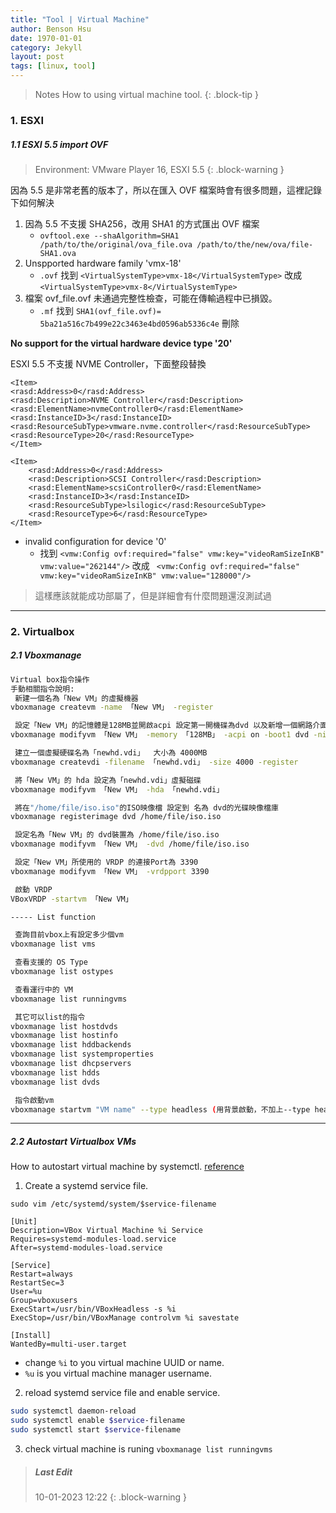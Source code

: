 ```yaml
---
title: "Tool | Virtual Machine"
author: Benson Hsu
date: 1970-01-01
category: Jekyll
layout: post
tags: [linux, tool]
---
```


> Notes How to using virtual machine tool.
{: .block-tip }

### 1. ESXI

##### 1.1 ESXI 5.5 import OVF

> Environment: VMware Player 16, ESXI 5.5
{: .block-warning }

因為 5.5 是非常老舊的版本了，所以在匯入 OVF 檔案時會有很多問題，這裡記錄下如何解決

1.  因為 5.5 不支援 SHA256，改用 SHA1 的方式匯出 OVF 檔案
    -   `ovftool.exe --shaAlgorithm=SHA1 /path/to/the/original/ova_file.ova /path/to/the/new/ova/file-SHA1.ova`
2.  Unspported hardware family 'vmx-18'
    -   `.ovf` 找到 `<VirtualSystemType>vmx-18</VirtualSystemType>` 改成 `<VirtualSystemType>vmx-8</VirtualSystemType>`
3.  檔案 ovf_file.ovf 未通過完整性檢查，可能在傳輸過程中已損毀。
    -   `.mf` 找到 `SHA1(ovf_file.ovf)= 5ba21a516c7b499e22c3463e4bd0596ab5336c4e` 刪除

**No support for the virtual hardware device type '20'**

ESXI 5.5 不支援 NVME Controller，下面整段替換

```
<Item>
<rasd:Address>0</rasd:Address>
<rasd:Description>NVME Controller</rasd:Description>
<rasd:ElementName>nvmeController0</rasd:ElementName>
<rasd:InstanceID>3</rasd:InstanceID>
<rasd:ResourceSubType>vmware.nvme.controller</rasd:ResourceSubType>
<rasd:ResourceType>20</rasd:ResourceType>
</Item>
```

```
<Item>
    <rasd:Address>0</rasd:Address>
    <rasd:Description>SCSI Controller</rasd:Description>
    <rasd:ElementName>scsiController0</rasd:ElementName>
    <rasd:InstanceID>3</rasd:InstanceID>
    <rasd:ResourceSubType>lsilogic</rasd:ResourceSubType>
    <rasd:ResourceType>6</rasd:ResourceType>
</Item>
```

-   invalid configuration for device '0'
    -   找到 `<vmw:Config ovf:required="false" vmw:key="videoRamSizeInKB" vmw:value="262144"/>` 改成 ` <vmw:Config ovf:required="false" vmw:key="videoRamSizeInKB" vmw:value="128000"/>`

> 這樣應該就能成功部屬了，但是詳細會有什麼問題還沒測試過

<hr>

### 2. Virtualbox

##### 2.1 Vboxmanage

```bash
Virtual box指令操作
手動相關指令說明:
 新建一個名為「New VM」的虛擬機器
vboxmanage createvm -name 「New VM」 -register

 設定「New VM」的記憶體是128MB並開啟acpi 設定第一開機碟為dvd 以及新增一個網路介面
vboxmanage modifyvm 「New VM」 -memory 「128MB」 -acpi on -boot1 dvd -nic1 intnet

 建立一個虛擬硬碟名為「newhd.vdi」  大小為 4000MB
vboxmanage createvdi -filename 「newhd.vdi」 -size 4000 -register

 將「New VM」的 hda 設定為「newhd.vdi」虛擬磁碟
vboxmanage modifyvm 「New VM」 -hda 「newhd.vdi」

 將在"/home/file/iso.iso"的ISO映像檔 設定到 名為 dvd的光碟映像檔庫
vboxmanage registerimage dvd /home/file/iso.iso

 設定名為「New VM」的 dvd裝置為 /home/file/iso.iso
vboxmanage modifyvm 「New VM」 -dvd /home/file/iso.iso

 設定「New VM」所使用的 VRDP 的連接Port為 3390
vboxmanage modifyvm 「New VM」 -vrdpport 3390

 啟動 VRDP
VBoxVRDP -startvm 「New VM」

----- List function

 查詢目前vbox上有設定多少個vm
vboxmanage list vms

 查看支援的 OS Type
vboxmanage list ostypes

 查看運行中的 VM
vboxmanage list runningvms

 其它可以list的指令
vboxmanage list hostdvds
vboxmanage list hostinfo
vboxmanage list hddbackends
vboxmanage list systemproperties
vboxmanage list dhcpservers
vboxmanage list hdds
vboxmanage list dvds

 指令啟動vm
vboxmanage startvm "VM name" --type headless (用背景啟動，不加上--type headless參數可能會有錯誤!!)
```

<hr>

##### 2.2 Autostart Virtualbox VMs

How to autostart virtual machine by systemctl. [reference]


1. Create a systemd service file.

`sudo vim /etc/systemd/system/$service-filename`
``` systemctl.service
[Unit]
Description=VBox Virtual Machine %i Service
Requires=systemd-modules-load.service
After=systemd-modules-load.service

[Service]
Restart=always
RestartSec=3
User=%u
Group=vboxusers
ExecStart=/usr/bin/VBoxHeadless -s %i
ExecStop=/usr/bin/VBoxManage controlvm %i savestate

[Install]
WantedBy=multi-user.target
```
- change `%i` to you virtual machine UUID or name.
- `%u` is you virtual machine manager username.

2. reload systemd service file and enable service.
``` bash
sudo systemctl daemon-reload
sudo systemctl enable $service-filename
sudo systemctl start $service-filename
```

3. check virtual machine is runing `vboxmanage list runningvms`

> ##### Last Edit
> 10-01-2023 12:22
{: .block-warning }


[reference]: http://www.ericerfanian.com/automatically-starting-virtualbox-vms-on-archlinux-using-systemd/